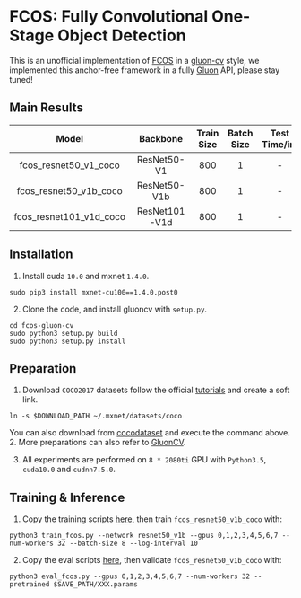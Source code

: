 # FCOS: Fully Convolutional One-Stage Object Detection

This is an unofficial implementation of [FCOS](https://arxiv.org/abs/1904.01355) in a [gluon-cv](http://gluon-cv.mxnet.io) style, we implemented this anchor-free framework in a fully [Gluon](https://mxnet.incubator.apache.org/versions/master/gluon/index.html) API, please stay tuned! 

## Main Results

| Model | Backbone | Train Size | Batch Size | Test Time/im | AP(val) | Link |
| :----------: | :----------: | :----------: | :----------: | :----------: | :----------: | :----------: |
| fcos_resnet50_v1_coco | ResNet50-V1 | 800 | 1 | - | - | - |
| fcos_resnet50_v1b_coco | ResNet50-V1b | 800 | 1 | - | - | - |
| fcos_resnet101_v1d_coco | ResNet101-V1d | 800 | 1 | - | - | - |


## Installation 
1. Install cuda `10.0` and mxnet `1.4.0`.
  ```Shell
  sudo pip3 install mxnet-cu100==1.4.0.post0
  ```
2. Clone the code, and install gluoncv with ``setup.py``.
  ```Shell
  cd fcos-gluon-cv
  sudo python3 setup.py build
  sudo python3 setup.py install
  ```

## Preparation
1. Download `COCO2017` datasets follow the official [tutorials](https://gluon-cv.mxnet.io/build/examples_datasets/mscoco.html#sphx-glr-build-examples-datasets-mscoco-py) and create a soft link.
  ```Shell
  ln -s $DOWNLOAD_PATH ~/.mxnet/datasets/coco
  ```
   You can also download from [cocodataset](http://cocodataset.org) and execute the command above.
2. More preparations can also refer to [GluonCV](https://gluon-cv.mxnet.io/index.html).

3. All experiments are performed on `8 * 2080ti` GPU with `Python3.5`, `cuda10.0` and `cudnn7.5.0`.

## Training & Inference 
1. Copy the training scripts [here](https://github.com/Angzz/fcos-gluon-cv/blob/master/scripts/detection/fcos/train_fcos.py), then train `fcos_resnet50_v1b_coco` with:
  ```Shell
  python3 train_fcos.py --network resnet50_v1b --gpus 0,1,2,3,4,5,6,7 --num-workers 32 --batch-size 8 --log-interval 10
  ```
2. Copy the eval scripts [here](https://github.com/Angzz/fcos-gluon-cv/blob/master/scripts/detection/fcos/eval_fcos.py), then validate `fcos_resnet50_v1b_coco` with:
  ```Shell
  python3 eval_fcos.py --gpus 0,1,2,3,4,5,6,7 --num-workers 32 --pretrained $SAVE_PATH/XXX.params
  ```
  
## 

